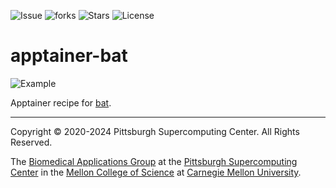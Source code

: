 ![Issue](https://img.shields.io/github/issues/pscedu/singularity-bat)
![forks](https://img.shields.io/github/forks/pscedu/singularity-bat)
![Stars](https://img.shields.io/github/stars/pscedu/singularity-bat)
![License](https://img.shields.io/github/license/pscedu/singularity-bat)

# apptainer-bat
![Example](https://camo.githubusercontent.com/7b7c397acc5b91b4c4cf7756015185fe3c5f700f70d256a212de51294a0cf673/68747470733a2f2f696d6775722e636f6d2f724773646e44652e706e67)

Apptainer recipe for [bat](https://github.com/sharkdp/bat).

---
Copyright © 2020-2024 Pittsburgh Supercomputing Center. All Rights Reserved.

The [Biomedical Applications Group](https://www.psc.edu/biomedical-applications/) at the [Pittsburgh Supercomputing Center](http://www.psc.edu) in the [Mellon College of Science](https://www.cmu.edu/mcs/) at [Carnegie Mellon University](http://www.cmu.edu).
